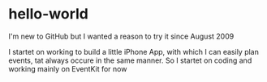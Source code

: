 # hello-world
I'm new to GitHub but I wanted a reason to try it since August 2009

I startet on working to build a little iPhone App, with which I can easily plan events, tat always occure in the same manner.
So I startet on coding and working mainly on EventKit for now
